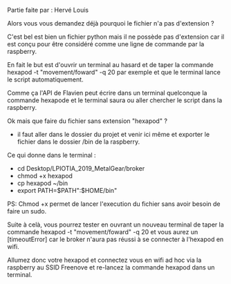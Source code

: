 Partie faite par : Hervé Louis

Alors vous vous demandez déjà pourquoi le fichier n'a pas d'extension ?

C'est bel est bien un fichier python mais il ne possède pas d'extension car il est conçu pour être considéré comme une ligne
de commande par la raspberry.

En fait le but est d'ouvrir un terminal au hasard et de taper la commande hexapod -t "movement/foward" -q 20
par exemple et que le terminal lance le script automatiquement.

Comme ça l'API de Flavien peut écrire dans un terminal quelconque la commande hexapode et le terminal saura ou aller chercher le script
dans la raspberry.

Ok mais que faire du fichier sans extension "hexapod" ?

- il faut aller dans le dossier du projet et venir ici même et exporter le fichier dans le dossier /bin de la raspberry.

Ce qui donne dans le terminal :

- cd Desktop/LPIOTIA_2019_MetalGear/broker
- chmod +x hexapod
- cp hexapod ~/bin
- export PATH=$PATH":$HOME/bin"

PS: Chmod +x permet de lancer l'execution du fichier sans avoir besoin de faire un sudo.

Suite à celà, vous pourrez tester en ouvrant un nouveau terminal de taper la commande hexapod -t "movement/foward" -q 20
et vous aurez un [timeoutError] car le broker n'aura pas réussi à se connecter à l'hexapod en wifi.

Allumez donc votre hexapod et connectez vous en wifi ad hoc via la raspberry au SSID Freenove et re-lancez
la commande hexapod dans un terminal.

